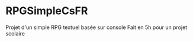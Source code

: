 # RPGSimpleCsFR
Projet d'un simple RPG textuel basée sur console
Fait en 5h pour un projet scolaire
